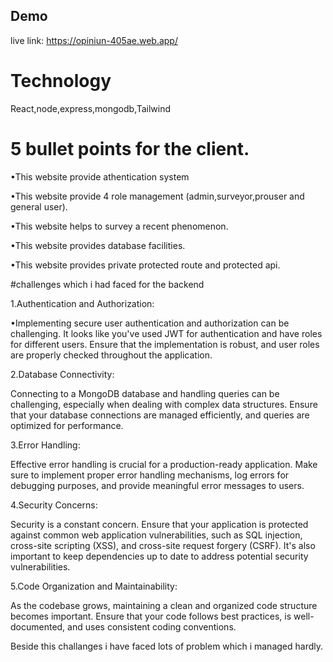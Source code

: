 

## Demo

live link: https://opiniun-405ae.web.app/

# Technology 
React,node,express,mongodb,Tailwind

# 5 bullet points for the client.


•This website provide athentication system


•This website provide 4 role management (admin,surveyor,prouser and general user).


•This website helps to survey a recent phenomenon.


•This website provides database facilities.



•This website provides private protected route and protected api.


#challenges which i had faced for the backend

1.Authentication and Authorization:

•Implementing secure user authentication and authorization can be challenging. It looks like you've used JWT for authentication and have roles for different users. Ensure that the implementation is robust, and user roles are properly checked throughout the application.

2.Database Connectivity:

Connecting to a MongoDB database and handling queries can be challenging, especially when dealing with complex data structures. Ensure that your database connections are managed efficiently, and queries are optimized for performance.

3.Error Handling:

Effective error handling is crucial for a production-ready application. Make sure to implement proper error handling mechanisms, log errors for debugging purposes, and provide meaningful error messages to users.

4.Security Concerns:

Security is a constant concern. Ensure that your application is protected against common web application vulnerabilities, such as SQL injection, cross-site scripting (XSS), and cross-site request forgery (CSRF). It's also important to keep dependencies up to date to address potential security vulnerabilities.

5.Code Organization and Maintainability:

As the codebase grows, maintaining a clean and organized code structure becomes important. Ensure that your code follows best practices, is well-documented, and uses consistent coding conventions.

Beside this challanges i have faced lots of problem which i managed hardly.
